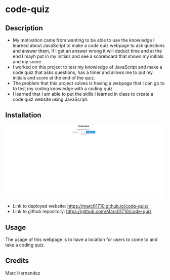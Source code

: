 # code-quiz

## Description

- My motivation came from wanting to be able to use the knowledge I learned about JavaScript to make a code quiz webpage to ask questions and answer them, if I get an answer wrong it will deduct time and at the end I mayh put in my initials and see a scoreboard that shows my initials and my score.
- I worked on this project to test my knowledge of JavaScript and make a code quiz that asks questions, has a timer and allows me to put my initials and score at the end of the quiz.
- The problem that this project solves is having a webpage that I can go to to test my coding knowledge with a coding quiz
- I learned that I am able to put the skills I learned in class to create a code quiz website using JavaScript.

## Installation
![deployed site](<./images/deployed-site.png>)
- Link to deployed website: https://marc01710.github.io/code-quiz/
- Link to github repository: https://github.com/Marc01710/code-quiz

## Usage

The usage of this webpage is to have a location for users to come to and take a coding quiz.

## Credits

Marc Hernandez